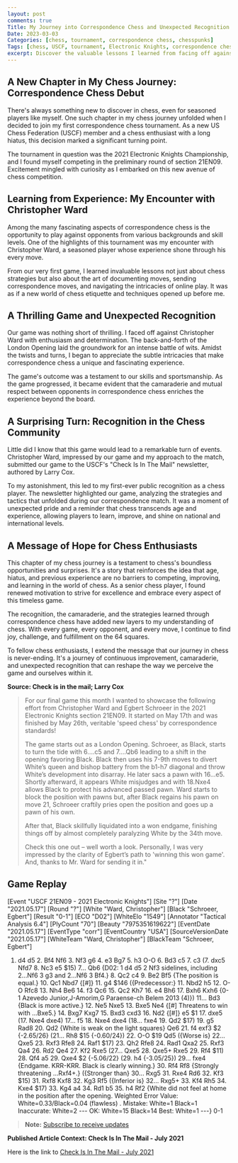 ```yaml
---
layout: post
comments: true
Title: My Journey into Correspondence Chess and Unexpected Recognition
Date: 2023-03-03
Categories: [chess, tournament, correspondence chess, chesspunks]
Tags: [chess, USCF, tournament, Electronic Knights, correspondence chess, improvement, learning, recognition, senior chess players]
excerpt: Discover the valuable lessons I learned from facing off against seasoned players and how an unexpected recognition in the chess community marked a significant milestone in my chess adventure.
---
```


## A New Chapter in My Chess Journey: Correspondence Chess Debut

There's always something new to discover in chess, even for seasoned players like myself. One such chapter in my chess journey unfolded when I decided to join my first correspondence chess tournament. As a new US Chess Federation (USCF) member and a chess enthusiast with a long hiatus, this decision marked a significant turning point.

The tournament in question was the 2021 Electronic Knights Championship, and I found myself competing in the preliminary round of section 21EN09. Excitement mingled with curiosity as I embarked on this new avenue of chess competition.

## Learning from Experience: My Encounter with Christopher Ward

Among the many fascinating aspects of correspondence chess is the opportunity to play against opponents from various backgrounds and skill levels. One of the highlights of this tournament was my encounter with Christopher Ward, a seasoned player whose experience shone through his every move.

From our very first game, I learned invaluable lessons not just about chess strategies but also about the art of documenting moves, sending correspondence moves, and navigating the intricacies of online play. It was as if a new world of chess etiquette and techniques opened up before me.

## A Thrilling Game and Unexpected Recognition

Our game was nothing short of thrilling. I faced off against Christopher Ward with enthusiasm and determination. The back-and-forth of the London Opening laid the groundwork for an intense battle of wits. Amidst the twists and turns, I began to appreciate the subtle intricacies that make correspondence chess a unique and fascinating experience.

The game's outcome was a testament to our skills and sportsmanship. As the game progressed, it became evident that the camaraderie and mutual respect between opponents in correspondence chess enriches the experience beyond the board.

## A Surprising Turn: Recognition in the Chess Community

Little did I know that this game would lead to a remarkable turn of events. Christopher Ward, impressed by our game and my approach to the match, submitted our game to the USCF's "Check Is In The Mail" newsletter, authored by Larry Cox.

To my astonishment, this led to my first-ever public recognition as a chess player. The newsletter highlighted our game, analyzing the strategies and tactics that unfolded during our correspondence match. It was a moment of unexpected pride and a reminder that chess transcends age and experience, allowing players to learn, improve, and shine on national and international levels.

## A Message of Hope for Chess Enthusiasts

This chapter of my chess journey is a testament to chess's boundless opportunities and surprises. It's a story that reinforces the idea that age, hiatus, and previous experience are no barriers to competing, improving, and learning in the world of chess. As a senior chess player, I found renewed motivation to strive for excellence and embrace every aspect of this timeless game.

The recognition, the camaraderie, and the strategies learned through correspondence chess have added new layers to my understanding of chess. With every game, every opponent, and every move, I continue to find joy, challenge, and fulfillment on the 64 squares.

To fellow chess enthusiasts, I extend the message that our journey in chess is never-ending. It's a journey of continuous improvement, camaraderie, and unexpected recognition that can reshape the way we perceive the game and ourselves within it.

**Source: Check is in the mail; Larry Cox**
>For our final game this month I wanted to showcase the following effort from Christopher Ward and Egbert Schroeer in the 2021 Electronic Knights section 21EN09. It started on May 17th and was finished by May 26th, veritable 'speed chess' by correspondence standards!
>
> The game starts out as a London Opening. Schroeer, as Black, starts to turn the tide with 6....c5 and 7....Qb6 leading to a shift in the opening favoring Black. Black then uses his 7-9th moves to divert White’s queen and bishop battery from the b1-h7 diagonal and throw White’s development into disarray. He later sacs a pawn with 16...e5. Shortly afterward, it appears White misjudges and with 18.Nxe4 allows Black to protect his advanced passed pawn. Ward starts to block the position with pawns but, after Black regains his pawn on move 21, Schroeer craftily pries open the position and goes up a pawn of his own.
>
> After that, Black skillfully liquidated into a won endgame, finishing things off by almost completely paralyzing White by the 34th move.
>
> Check this one out – well worth a look. Personally, I was very impressed by the clarity of Egbert’s path to 'winning this won game'. And, thanks to Mr. Ward for sending it in."

## Game Replay

<link rel="stylesheet" type="text/css" href="https://pgn.chessbase.com/CBReplay.css"/>
<script src="https://pgn.chessbase.com/jquery-3.0.0.min.js"></script>
<script src="https://pgn.chessbase.com/cbreplay.js" type="text/javascript"></script>

<div class="cbreplay">

[Event "USCF 21EN09 - 2021 Electronic Knights"]
[Site "?"]
[Date "2021.05.17"]
[Round "?"]
[White "Ward, Christopher"]
[Black "Schroeer, Egbert"]
[Result "0-1"]
[ECO "D02"]
[WhiteElo "1549"]
[Annotator "Tactical Analysis 6.4"]
[PlyCount "70"]
[Beauty "7975351619622"]
[EventDate "2021.05.17"]
[EventType "corr"]
[EventCountry "USA"]
[SourceVersionDate "2021.05.17"]
[WhiteTeam "Ward, Christopher"]
[BlackTeam "Schroeer, Egbert"]

1. d4 d5 2. Bf4 Nf6 3. Nf3 g6 4. e3 Bg7 5. h3 O-O 6. Bd3 c5 7. c3 (7. dxc5 Nfd7 8. Nc3 e5 $15) 7... Qb6 {D02: 1 d4 d5 2 Nf3 sidelines, including 2...Nf6 3 g3 and 2...Nf6 3 Bf4.} 8. Qc2 c4 9. Be2 Bf5 {The position is equal.} 10. Qc1 Nbd7 {[#]} 11. g4 $146 ({Predecessor:} 11. Nbd2 h5 12. O-O Rfc8 13. Nh4 Be6 14. f3 Qc6 15. Qc2 Kh7 16. e4 Bh6 17. Bxh6 Kxh6 {0-1 Azevedo Junior,J-Amorim,G Paraense-ch Belem 2013 (4)}) 11... Bd3 {Black is more active.} 12. Ne5 Nxe5 13. Bxe5 Ne4 {[#] Threatens to win with ...Bxe5.} 14. Bxg7 Kxg7 15. Bxd3 cxd3 16. Nd2 {[#]} e5 $1 17. dxe5 (17. Nxe4 dxe4) 17... f5 18. Nxe4 dxe4 (18... fxe4 19. Qd2 $17) 19. g5 Rad8 20. Qd2 {White is weak on the light squares} Qe6 21. f4 exf3 $2 {-2.65/26} (21... Rh8 $15 {-0.60/24}) 22. O-O $19 Qd5 ({Worse is} 22... Qxe5 23. Rxf3 Rfe8 24. Raf1 $17) 23. Qh2 Rfe8 24. Rad1 Qxa2 25. Rxf3 Qa4 26. Rd2 Qe4 27. Kf2 Rxe5 (27... Qxe5 28. Qxe5+ Rxe5 29. Rf4 $11) 28. Qf4 a5 29. Qxe4 $2 {-5.06/22} (29. h4 {-3.05/25}) 29... fxe4 {Endgame. KRR-KRR. Black is clearly winning.} 30. Rf4 Rf8 {Strongly threatening ...Rxf4+.} ({Stronger than} 30... Rxg5 31. Rxe4 Rd6 32. Kf3 $15) 31. Rxf8 Kxf8 32. Kg3 Rf5 ({Inferior is} 32... Rxg5+ 33. Kf4 Rh5 34. Kxe4 $17) 33. Kg4 a4 34. Rd1 b5 35. h4 Rf2 {White did not feel at home in the position after the opening.   Weighted Error Value: White=0.33/Black=0.04 (flawless) .  Mistake:       	White=1     	Black=1      Inaccurate:     	White=2     	---        OK:         	White=15    	Black=14     Best:        	White=1     	---} 0-1

</div>

> **Note:** [Subscribe to receive updates](https://follow.it/senior-chess-improver?leanpub)

**Published Article Context: Check Is In The Mail - July 2021**

Here is the link to [Check Is In The Mail - July 2021](https://new.uschess.org/news/check-mail-july-2021)

